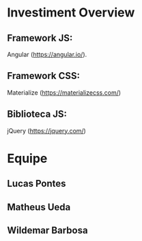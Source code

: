 # Investiment Overview

## Framework JS:
Angular (https://angular.io/).

## Framework CSS:
Materialize (https://materializecss.com/)

## Biblioteca JS:
jQuery (https://jquery.com/)


# Equipe

## Lucas Pontes
## Matheus Ueda
## Wildemar Barbosa
